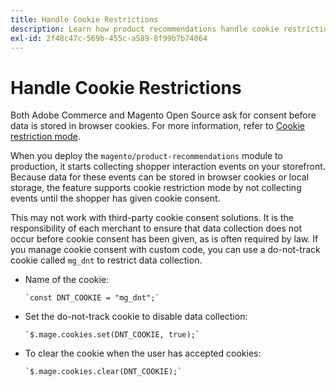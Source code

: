 ```yaml
---
title: Handle Cookie Restrictions
description: Learn how product recommendations handle cookie restrictions.
exl-id: 2f48c47c-569b-455c-a589-8f99b7b74064
---
```

# Handle Cookie Restrictions

Both Adobe Commerce and Magento Open Source ask for consent before data is stored in browser cookies. For more information, refer to [Cookie restriction mode](https://experienceleague.adobe.com/docs/commerce-admin/start/compliance/privacy/compliance-cookie-law.html).

When you deploy the `magento/product-recommendations` module to production, it starts collecting shopper interaction events on your storefront. Because data for these events can be stored in browser cookies or local storage, the feature supports cookie restriction mode by not collecting events until the shopper has given cookie consent.

This may not work with third-party cookie consent solutions. It is the responsibility of each merchant to ensure that data collection does not occur before cookie consent has been given, as is often required by law. If you manage cookie consent with custom code, you can use a do-not-track cookie called `mg_dnt` to restrict data collection.

- Name of the cookie:

   ```text
   `const DNT_COOKIE = "mg_dnt";`
   ```

- Set the do-not-track cookie to disable data collection:

   ```text
   `$.mage.cookies.set(DNT_COOKIE, true);`
   ```

- To clear the cookie when the user has accepted cookies:

   ```text
   `$.mage.cookies.clear(DNT_COOKIE);`
   ```
